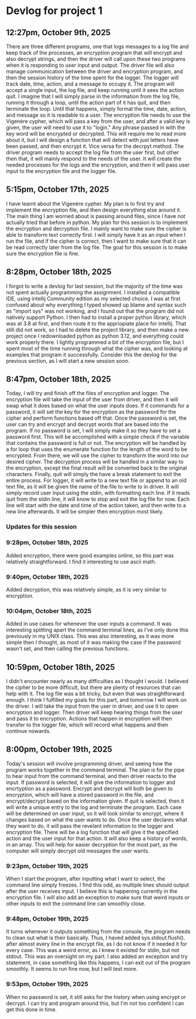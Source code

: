 # Devlog for project 1

## 12:27pm, October 9th, 2025

There are three different programs, one that logs messages to a log file and keep track of the processes, an encryption program that will encrypt and also decrypt strings, and then the driver will call upon these two programs when it is responding to user input and output. The driver file will also manage communication between the driver and encryption program, and then the session history of the time spent for the logger. 
The logger will track date, time, action, and a message to occupy it. The program will accept a single input, the log file, and keep running until it sees the action quit. I imagine that I will simply parse in the information from the log file, running it through a loop, until the action part of it has quit, and then terminate the loop. Until that happens, simply format the time, date, action, and message so it is readable to a user. 
The encryption file needs to use the Vigenère cypher, which will pass a key from the user, and after a valid key is given, the user will need to use it to "login." Any phrase passed in with the key word will be encrypted or decrypted.  This will require me to read more about it, but I will design a function that will detect with just letters have been passed, and then encrypt it. Vice versa for the decrpyt method.
The driver program needs to accept the log file from the user first, but other then that, it will mainly respond to the needs of the user. It will create the needed processes for the logs and the encryption, and then it will pass user input to the encryption file and the logger file. 

## 5:15pm, October 17th, 2025

I have learnt about the Vigenère cypher. My plan is to first try and implement the encryption file, and then design everything else around it. The main thing I am worried about is passing around files, since I have not actually tried that before in python. My plan for this session is to implement the encryption and decryption file. I mainly want to make sure the cipher is able to transform text correctly first. I will simply have it as an input when I run the file, and if the cipher is correct, then I want to make sure that it can be read correctly later from the log file. The goal for this session is to make sure the encryption file is fine. 

## 8:28pm, October 18th, 2025
I forgot to write a devlog for last session, but the majority of the time was not spent actually programming the assignment. I installed a compatible IDE, using intellij Community edition as my selected choice. I was at first confused about why everything I typed showed up blame and syntax such as "import sys" was not working, and I found out that the program did not natively support Python. I then had to install a proper python library, which was at 3.8 at first, and then route it to the appriopiate place for intellij. That still did not work, so I had to delete the project library, and then make a new project once I redownloaded python as python 3.12, and everything could work properly there. I lightly programmed a bit of the encryption file, but I spent most of the time running through what the cipher was, and looking at examples that program it successfully. Consider this the devlog for the previous section, as I will start a new session soon. 

## 8:47pm, October 18th, 2025

Today, I will try and finish off the files of encryption and logger. The encryption file will take the input of the user from driver, and then it will swap what it does based on what the user inputs does. If it commands for a password, it will set the key for the encryption as the password for the cipher and perform functions based off that. Once the password is set, the user can try and encrypt and decrypt words that are based into the program. If no password is set, I will simply make it so they have to set a password first. This will be accomplished with a simple check if the variable that contains the password is full or not. The encryption will be handled by a for loop that uses the enumerate function for the length of the word to be encrypted. From there, we will use the cipher to transform the word into our desired cipher. The decryption process will be handled in a similar way to the encryption, except the final result will be converted back to the original characters. Finally, quit will simply the have a break statement to exit the entire process. For logger, it will write to a new text file or append to an old text file, as it will be given the name of the file to write to in driver. It will simply record user input using the stdin, with formatting each line. If it reads quit from the stdin line, it will know to stop and exit the log file for now. Each line will start with the date and time of the action taken, and then write to a new line afterwards. It will be simpler then encryption most likely. 

### Updates for this session
### 9:28pm, October 18th, 2025
Added encryption, there were good examples online, so this part was relatively straightforward. I find it interesting to use ascii math. 

### 9:40pm, October 18th, 2025
Added decryption, this was relatively simple, as it is very similar to encryption. 

### 10:04pm, October 18th, 2025
Added in use cases for whenever the user inputs a command. It was interesting splitting apart the command terminal lines, as I've only done this previously in my UNIX class. This was also interesting, as it was more simple then I thought, as most of it was making the case if the password wasn't set, and then calling the previous functions. 

## 10:59pm, October 18th, 2025

I didn't encounter nearly as many difficulties as I thought I would. I believed the cipher to be more difficult, but there are plenty of resources that can help with it. The log file was a bit tricky, but even that was straightforward enough. I think I fulfilled my goals for this part, and tomorrow I will work on the driver. I will take the input from the user in driver, and use it to open encryption and logger. Then driver will keep hearing things from the user and pass it to encryption. Actions that happen in encryption will then transfer to the logger file, which will record what happens and then continue nowards. 

## 8:00pm, October 19th, 2025

Today's session will involve programming driver, and seeing how the program works together in the command terminal. The plan is for the pipe to hear input from the command terminal, and then driver reacts to the input. If password is selected, it will give the information to logger and encrtyption as a password. Encrypt and decrypt will both be given to encryption, which will have a stored password in the file, and encrypt/decrypt based on the information given. If quit is selected, then it will write a unique entry to the log and terminate the program. Each case will be determined on user input, so it will look similar to encrypt, where it changes based on what the user wants to do. Once the user declares what they want to do, it will pass the revelant information to the logger and encryption file. There will be a log function that will give it the specified action and the user input for that action. It will also keep a history of words, in an array. This will help for easier decryption for the most part, as the computer will simply decrypt old messages the user wants. 

### 9:23pm, October 19th, 2025

When I start the program, after inputting what I want to select, the command line simply freezes. I find this odd, as multiple lines should output after the user receives input. I believe this is happening currently in the encryption file. I will also add an exception to make sure that weird inputs or other inputs to exit the command line can smoothly close. 

### 9:48pm, October 19th, 2025

It turns whenever it outputs something from the console, the program needs to clean out what is their basically. Thus, I haved added sys.stdout.flush(). after almost every line in the encrypt file, as I do not know if it needed it for every case. This was a weird error, as I knew it existed for stdin, but not stdout. This was an oversight on my part. I also added an exception and try statement, in case something like this happens, I can exit out of the program smoothly. It seems to run fine now, but I will test more. 

### 9:53pm, October 19th, 2025

When no password is set, it still asks for the history when using encrypt or decrypt. I can try and program around this, but I'm not too confident I can get this done in time. 
